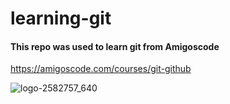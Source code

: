 # learning-git

#### This repo was used to learn git from Amigoscode


https://amigoscode.com/courses/git-github

![logo-2582757_640](https://github.com/CaptOak/learning-git/assets/113380197/ed8e1558-6cb9-46e5-92bf-d3489816486f)

